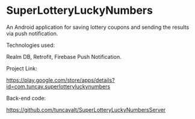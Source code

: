 # SuperLotteryLuckyNumbers

An Android application for saving lottery coupons and sending the results via push notification.

Technologies used:

Realm DB,
Retrofit,
Firebase Push Notification.

Project Link:

https://play.google.com/store/apps/details?id=com.tuncay.superlotteryluckynumbers

Back-end code:

https://github.com/tuncayalt/SuperLotteryLuckyNumbersServer
